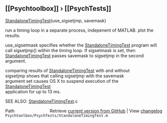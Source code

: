 ## [[Psychtoolbox]] &#8250; [[PsychTests]]

[StandaloneTimingTest](StandaloneTimingTest)(use\_sigsetjmp, savemask)  
  
run a timing loop in a separate process, indepenent of MATLAB.  plot the results.    
  
use\_sigsetmask specifies whether the [StandaloneTimingTest](StandaloneTimingTest) program will  
call sigsetjmp() within the timing loop.  If sigsetmask is set, then   
[StandaloneTimingTest](StandaloneTimingTest) passes savemask to sigsetjmp in the second argument.  
  
comparing results of [StandaloneTimingTest](StandaloneTimingTest) with and without  
sigsetjmp shows that calling sigsetjmp with the savemask  
argument set causes OS X to suspend execution of the [StandaloneTimingTest](StandaloneTimingTest)  
application for up to 13 ms.  
  
SEE ALSO: [StandaloneTimingTest](StandaloneTimingTest).c  




<div class="code_header" style="text-align:right;">
  <span style="float:left;">Path&nbsp;&nbsp;</span> <span class="counter">Retrieve <a href=
  "https://raw.github.com/Psychtoolbox-3/Psychtoolbox-3/beta/Psychtoolbox/PsychTests/StandaloneTimingTest.m">current version from GitHub</a> | View <a href=
  "https://github.com/Psychtoolbox-3/Psychtoolbox-3/commits/beta/Psychtoolbox/PsychTests/StandaloneTimingTest.m">changelog</a></span>
</div>
<div class="code">
  <code>Psychtoolbox/PsychTests/StandaloneTimingTest.m</code>
</div>

